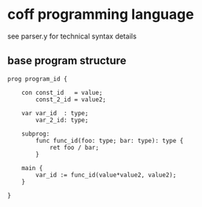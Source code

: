 # coff programming language

see parser.y for technical syntax details

## base program structure
```
prog program_id {

    con const_id   = value;
        const_2_id = value2;

    var var_id  : type;
        var_2_id: type;

    subprog:
        func func_id(foo: type; bar: type): type {
            ret foo / bar;
        }

    main {
        var_id := func_id(value*value2, value2);
    }

}
```